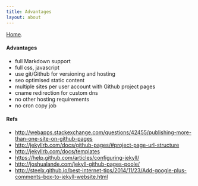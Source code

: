 ```yaml
---
title: Advantages
layout: about
---
```


[Home](index.html).

#### Advantages

- full Markdown support
- full css, javascript  
- use git/Github for versioning and hosting
- seo optimised static content
- multiple sites per user account with Github project pages
- cname redirection for custom dns
- no other hosting requirements
- no cron copy job

#### Refs

- <http://webapps.stackexchange.com/questions/42455/publishing-more-than-one-site-on-github-pages>
- <http://jekyllrb.com/docs/github-pages/#project-page-url-structure>
- <http://jekyllrb.com/docs/templates>
- <https://help.github.com/articles/configuring-jekyll/>
- <http://joshualande.com/jekyll-github-pages-poole/>
- <http://steelx.github.io/best-internet-tips/2014/11/23/Add-google-plus-comments-box-to-jekyll-website.html>



